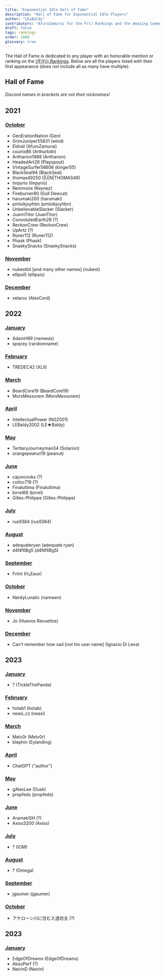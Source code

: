 ```yaml
---
title: "Exponential Idle Hall of Fame"
description: "Hall of Fame for Exponential Idle Players"
author: "LE★Baldy"
contributors: "AfuroZamurai for the F(t) Rankings and the Amazing Community"
draft: false
tags: rankings
order: 1000
glossary: true
---
```


The Hall of Fame is dedicated to any player with an honorable mention or ranking on the [\\(F(t)\\) Rankings](/guide-extensions/rankings-main). Below are all the players listed with their first appearance (does not include all as many have multiple).

## Hall of Fame

###### Discord names in brackets are not their nicknames!

## 2021

### [October](/ranking-news/2021-oct)

- GenErationNation (Gen)
- GrimJuniper55831 (wind)
- Eldrail (AfuroZamurai)
- counix86 (Arthurbdn)
- Antharion1988 (Antharion)
- HeadedArt26 (Playspout)
- VintageSurfer56606 (kinger55)
- BlackSeal94 (BlackSeal)
- thomas49250 (|Ü|N|THOMAS49)
- Impyrio (Impyrio)
- Remmoire (Keynez)
- Fireburner80 (Gull Dewcat)
- harumaki200 (harumaki)
- pmloikjuyhbn (pmloikjuyhbn)
- UnbelievableSlacker (Slacker)
- JuannTitor (JuanTitor)
- ConvolutedEarth28 (?)
- ReckonCrew (ReckonCrew)
- UpArtz (?)
- Runer112 (Runer112)
- Phask (Phask)
- SnaekySnacks (SnaekySnacks)

### [November](/ranking-news/2021-nov)

- nubestlol [and many other names] (nubest)
- ellipsi5 (ellipsis)

### [December](/ranking-news/2021-dec)

- xelaroc (AlexCord)

## 2022

### [January](/ranking-news/2022-jan)

- AdamH99 (nemesis)
- spqcey (randomname)

### [February](/ranking-news/2022-feb)

- TREDEC42 (XLII)

### [March](/ranking-news/2022-mar)

- BeardCore19 (BeardCore19)
- MorsMessorem (MorsMessorem)

### [April](/ranking-news/2022-apr)

- IntellectualPower (NGZ001)
- LEBaldy2002 (LE★Baldy)

### [May](/ranking-news/2022-may)

- TertiaryJourneyman34 (Solarion)
- orangepeanut19 (peanut)

### [June](/ranking-news/2022-jun)

- cajuncooks (?)
- colinc719 (?)
- Finalultima (Finalultima)
- birrel69 (birrel)
- Gilles-Philippe (Gilles-Philippe)

### [July](/ranking-news/2022-jul)

- rus9384 (rus9384)

### [August](/ranking-news/2022-aug)

- adequateryan (adequate ryan)
- d4Nf6Bg5 (d4Nf6Bg5)

### [September](/ranking-news/2022-sep)

- FnInt (H₂Eaux)

### [October](/ranking-news/2022-sep)

- NerdyLunatic (namwen)

### [November](/ranking-news/2022-nov)

- Jo (Huevos Revueltos)

### [December](/ranking-news/2022-dec)

- Can't remember how sad [not his user name] (Ignacio Di Leva)

## 2023

### [January](/ranking-news/2023-jan)

- ? (TickleThePanda)

### [February](/ranking-news/2023-feb)

- hotab1 (hotab)
- neasi_cz (neasi)

### [March](/ranking-news/2023-mar)

- Melv0r (Melv0r)
- blephin (Eylanding)

### [April](/ranking-news/2023-apr)

- ChatGPT ("author")

### [May](/ranking-news/2023-may)

- gAlexLee (Dusk)
- propfeds (propfeds)

### [June](/ranking-news/2023-jun)

- AramakiSH (?)
- Axiss3200 (Axiss)

### [July](/ranking-news/2023-jul)

- ? (IOM)

### [August](/ranking-news/2023-aug)

- ? (Omega)

### [September](/ranking-news/2023-sep)

- jgaumer (jgaumer)

### [October](/ranking-news/2023-oct)

- アケローン川に住む入道坊主 (?)

## 2023

### [January](/ranking-news/2024-jan)

- EdgeOfDreams (EdgeOfDreams)
- AbsoPerf (?)
- NeirinD (Neirin)